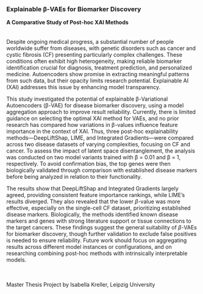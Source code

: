 ### Explainable β-VAEs for Biomarker Discovery
**A Comparative Study of Post-hoc XAI Methods**  
<br /><br />
Despite ongoing medical progress, a substantial number of people worldwide suffer from diseases, with genetic disorders such as cancer and cystic fibrosis (CF) presenting particularly complex challenges. These conditions often exhibit high heterogeneity, making reliable biomarker identification crucial for diagnosis, treatment prediction, and personalized medicine. Autoencoders show promise in extracting meaningful patterns from such data, but their opacity limits research potential. Explainable AI (XAI) addresses this issue by enhancing model transparency.

This study investigated the potential of explainable β-Variational Autoencoders (β-VAE) for disease biomarker discovery, using a model aggregation approach to improve result reliability. Currently, there is limited guidance on selecting the optimal XAI method for VAEs, and no prior research has compared how variations in β-values influence feature importance in the context of XAI. Thus, three post-hoc explainability methods—DeepLiftShap, LIME, and Integrated Gradients—were compared across two disease datasets of varying complexities, focusing on CF and cancer. To assess the impact of latent space disentanglement, the analysis was conducted on two model variants trained with β = 0.01 and β = 1, respectively. To avoid confirmation bias, the top genes were then biologically validated through comparison with established disease markers before being analyzed in relation to their functionality.

The results show that DeepLiftShap and Integrated Gradients largely agreed, providing consistent feature importance rankings, while LIME’s results diverged. They also revealed that the lower $\beta$-value was more effective, especially on the single-cell CF dataset, prioritizing established disease markers. Biologically, the methods identified known disease markers and genes with strong literature support or tissue connections to the target cancers. These findings suggest the general suitability of $\beta$-VAEs for biomarker discovery, though further validation to exclude false positives is needed to ensure reliability. Future work should focus on aggregating results across different model instances or configurations, and on researching combining post-hoc methods with intrinsically interpretable models.


<br /><br />
Master Thesis Project by Isabella Kreller, Leipzig University
